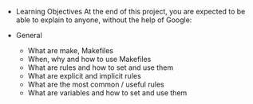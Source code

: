 - Learning Objectives
	At the end of this project, you are expected to be able to explain to anyone, without 					the help of Google:

- General
	- What are make, Makefiles
	- When, why and how to use Makefiles
	- What are rules and how to set and use them
	- What are explicit and implicit rules
	- What are the most common / useful rules
	- What are variables and how to set and use them

